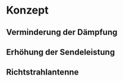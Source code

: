 

# Konzept

<!-- Konzept ist ein Modell, Hypothese die aufgestellt wird-->
<!-- Hypothese Erreichung von > 8KM Distanz-->



<!-- 2,4GHz besser geeignet, da bessere Ausbreitung -->

## Verminderung der Dämpfung
<!-- Bessere Antenne/Stecker  + Erklärung der Verbesserung, Verbesserung Empfang und Sende-Leistung-->

## Erhöhung der Sendeleistung
<!-- Rechtliche Grenzen +  Erklärung der Verbesserung-->

## Richtstrahlantenne
<!-- Verbesserung Empfang und Sende-Leistung -->


<!-- Eigener Beitrag zur Lösung des Problems
Hier steht der eigene Beitrag zur Lösung der Aufgaben und Probleme im Vordergrund,
d.h.
- Beschreibung des verwendeten oder zur Verfügung gestandenen Materials [check]
- Begründung, warum dieses Material herangezogen wurde, zum Beispiel auf Grund von Standardliteratur, Fachartikeln oder eigener Berufserfahrung [check]
- Aufzeigen von Ungenauigkeiten, Rahmenbedingungen und Schwierigkeiten bei der Problemlösung [Messresultate abhängig vom Wetter]
- Beschreibung des methodischen Vorgehens, des Experiments usw. [Prototyp]
- Zusammenfassung der Ergebnisse aus dem eigenen Beitrag
-->